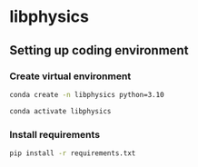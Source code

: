 # libphysics

## Setting up coding environment

### Create virtual environment

``` sh
conda create -n libphysics python=3.10
```

``` sh
conda activate libphysics
```

### Install requirements

``` sh
pip install -r requirements.txt
```
